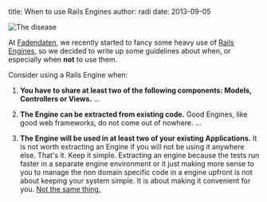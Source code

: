 title: When to use Rails Engines
author: radi
date: 2013-09-05

![The disease](http://clipartist.info/clipart/pligg/COLOURINGBOOK.ORG/ryanlerch_steam_train_engine-1331px.png "The disease")

At [Fadendaten][0], we recently started to fancy some heavy use of
[Rails Engines][1], so we decided to write up some guidelines about when, or
especially when __not__ to use them.

Consider using a Rails Engine when:

1. __You have to share at least two of the following components: Models,
Controllers or Views.__ ...

2. __The Engine can be extracted from existing code.__ Good Engines,
like good web frameworks, do not come out of nowhere. ...

3. __The Engine will be used in at least two of your existing Applications.__
It is not worth extracting an Engine if you will not be using it anywhere
else. That's it. Keep it simple. Extracting an engine because the tests run
faster in a separate engine environment or it just making more sense to you
to manage the non domain specific code in a engine upfront is not about keeping
your system simple. It is about making it convenient for you.
[Not the same thing.][2]


[0]: http://www.fadendaten.ch
[1]: http://edgeguides.rubyonrails.org/engines.html
[2]: http://www.youtube.com/watch?v=rI8tNMsozo0
